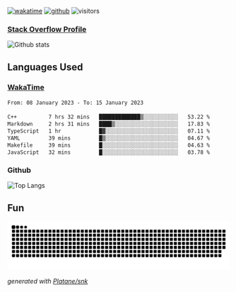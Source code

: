 [![wakatime](https://wakatime.com/badge/user/82c377cd-a54c-404c-b7df-177b313ca539.svg)](https://wakatime.com/@82c377cd-a54c-404c-b7df-177b313ca539)
[![github](https://img.shields.io/github/followers/xinthose?logo=github&style=plastic)](https://github.com/alanhamlett?tab=followers)
![visitors](https://visitor-badge.glitch.me/badge?page_id=xinthose&left_color=green&right_color=red)
### [Stack Overflow Profile](https://stackoverflow.com/users/4056146/xinthose)

![Github stats](https://github-readme-stats.vercel.app/api?username=xinthose&show_icons=true&theme=radical&count_private=true)

## Languages Used

### [WakaTime](https://wakatime.com/)
<!--START_SECTION:waka-->

```text
From: 08 January 2023 - To: 15 January 2023

C++          7 hrs 32 mins   █████████████▒░░░░░░░░░░░   53.22 %
Markdown     2 hrs 31 mins   ████▒░░░░░░░░░░░░░░░░░░░░   17.83 %
TypeScript   1 hr            █▓░░░░░░░░░░░░░░░░░░░░░░░   07.11 %
YAML         39 mins         █▒░░░░░░░░░░░░░░░░░░░░░░░   04.67 %
Makefile     39 mins         █░░░░░░░░░░░░░░░░░░░░░░░░   04.63 %
JavaScript   32 mins         █░░░░░░░░░░░░░░░░░░░░░░░░   03.78 %
```

<!--END_SECTION:waka-->

### Github

![Top Langs](https://github-readme-stats.vercel.app/api/top-langs/?username=xinthose)

## Fun
![github contribution grid snake animation](https://raw.githubusercontent.com/xinthose/xinthose/output/github-contribution-grid-snake.svg)

_generated with [Platane/snk](https://github.com/Platane/snk)_
